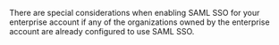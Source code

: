 There are special considerations when enabling SAML SSO for your enterprise account if any of the organizations owned by the enterprise account are already configured to use SAML SSO.
